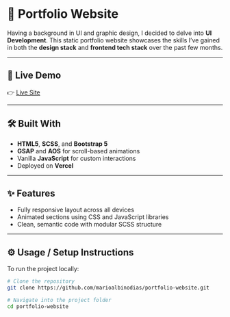 # 🎨 Portfolio Website

Having a background in UI and graphic design, I decided to delve into **UI Development**. This static portfolio website showcases the skills I’ve gained in both the **design stack** and **frontend tech stack** over the past few months.

---

## 🚀 Live Demo

👉 [Live Site](https://portfolio-website-mario.vercel.app/)

---

## 🛠 Built With

- **HTML5**, **SCSS**, and **Bootstrap 5**
- **GSAP** and **AOS** for scroll-based animations
- Vanilla **JavaScript** for custom interactions
- Deployed on **Vercel**

---

## ✨ Features

- Fully responsive layout across all devices
- Animated sections using CSS and JavaScript libraries
- Clean, semantic code with modular SCSS structure

---

## ⚙️ Usage / Setup Instructions

To run the project locally:

```bash
# Clone the repository
git clone https://github.com/marioalbinodias/portfolio-website.git

# Navigate into the project folder
cd portfolio-website

